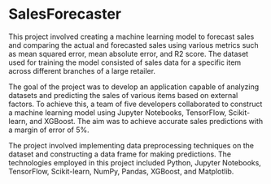 # SalesForecaster


This project involved creating a machine learning model to forecast sales and comparing the actual and forecasted sales using various metrics such as mean squared error, mean absolute error, and R2 score. The dataset used for training the model consisted of sales data for a specific item across different branches of a large retailer.

The goal of the project was to develop an application capable of analyzing datasets and predicting the sales of various items based on external factors. To achieve this, a team of five developers collaborated to construct a machine learning model using Jupyter Notebooks, TensorFlow, Scikit-learn, and XGBoost. The aim was to achieve accurate sales predictions with a margin of error of 5%.

The project involved implementing data preprocessing techniques on the dataset and constructing a data frame for making predictions. The technologies employed in this project included Python, Jupyter Notebooks, TensorFlow, Scikit-learn, NumPy, Pandas, XGBoost, and Matplotlib.
